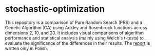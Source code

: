 # stochastic-optimization

This repository is a comparison of Pure Random Search (PRS) and a Genetic Algorithm (GA) using Ackley and Rosenbrock functions across dimensions 2, 10, and 20. It includes visual comparisons of algorithm performance and statistical analysis (mainly using Welch's t-tests) to evaluate the significance of the differences in their results. The [report](report.pdf) is written only in Polish.
